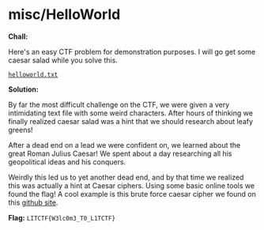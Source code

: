 # misc/HelloWorld

**Chall:**

Here's an easy CTF problem for demonstration purposes. I will go get some caesar salad while you solve this.

[`helloworld.txt`](https://drive.google.com/file/d/1fJCJuz4YNHm3ww5bHikZ-vk2SABFXRwL/view)

**Solution:**

By far the most difficult challenge on the CTF, we were given a very intimidating text file with some weird characters. After hours of thinking we finally realized caesar salad was a hint that we should research about leafy greens!

After a dead end on a lead we were confident on, we learned about the great Roman Julius Caesar! We spent about a day researching all his geopolitical ideas and his conquers.

Weirdly this led us to yet another dead end, and by that time we realized this was actually a hint at Caesar ciphers. Using some basic online tools we found the flag! A cool example is this brute force caesar cipher we found on this [github site](https://watchbutdonotlearn.github.io/).

**Flag:**
`LITCTF{W3lc0m3_T0_L1TCTF}`
